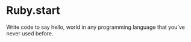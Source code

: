 # Ruby.start
Write code to say hello, world in any programming language that you’ve never used before. 
